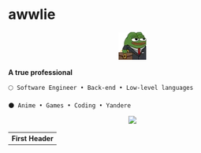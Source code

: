 # awwlie

<p align="center">
  <a href="https://www.youtube.com/@awwlie/">
    <img aling="center" src="https://github.com/awwliedacoder/awwliedacoder/blob/main/9605-pepe-business.png?raw=true"></a> 
  <br>

<b>A true professional</b>
 </p>

<table>
  <tr>
    <th>First Header</th>
  
```
🌕 Software Engineer • Back-end • Low-level languages

🌑 Anime • Games • Coding • Yandere

```
<p align = "center">
  <a href="https://www.youtube.com/@awwlie/">
    <img aling="center" src="https://media1.tenor.com/m/bPRufg572WAAAAAC/yuno-gasi-twirling-hair.gif"></a> 
